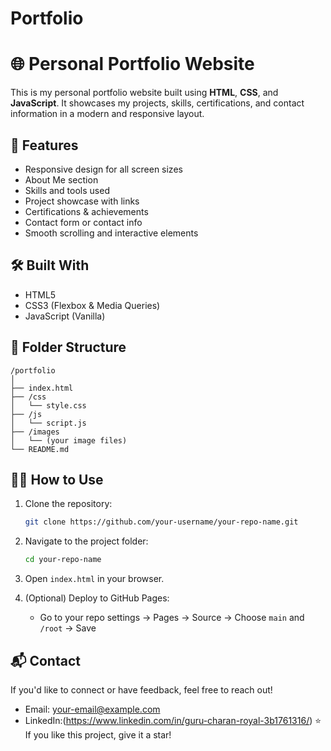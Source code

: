 # Portfolio

# 🌐 Personal Portfolio Website

This is my personal portfolio website built using **HTML**, **CSS**, and **JavaScript**. It showcases my projects, skills, certifications, and contact information in a modern and responsive layout.

## 🚀 Features
- Responsive design for all screen sizes
- About Me section
- Skills and tools used
- Project showcase with links
- Certifications & achievements
- Contact form or contact info
- Smooth scrolling and interactive elements

## 🛠️ Built With
- HTML5  
- CSS3 (Flexbox & Media Queries)  
- JavaScript (Vanilla)

## 📁 Folder Structure
```
/portfolio
│
├── index.html
├── /css
│   └── style.css
├── /js
│   └── script.js
├── /images
│   └── (your image files)
└── README.md
```

## 🧑‍💻 How to Use
1. Clone the repository:
   ```bash
   git clone https://github.com/your-username/your-repo-name.git
   ```
2. Navigate to the project folder:
   ```bash
   cd your-repo-name
   ```
3. Open `index.html` in your browser.

4. (Optional) Deploy to GitHub Pages:
   - Go to your repo settings → Pages → Source → Choose `main` and `/root` → Save

## 📬 Contact
If you'd like to connect or have feedback, feel free to reach out!
- Email: your-email@example.com  
- LinkedIn:(https://www.linkedin.com/in/guru-charan-royal-3b1761316/)
⭐ If you like this project, give it a star!
